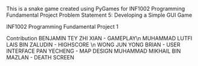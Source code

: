 This is a snake game created using PyGames for INF1002 Programming Fundamental Project Problem Statement 5: Developing a Simple GUI Game

INF1002  Programming Fundamental Project 1

Contribution 
BENJAMIN TEY ZHI XIAN - GAMEPLAY\n
MUHAMMAD LUTFI LAIS BIN ZALUDIN - HIGHSCORE \n
WONG JUN YONG BRIAN - USER INTERFACE
PAN YECHENG - MAP DESIGN
MUHAMMAD MIKHAIL BIN MAZLAN - DEATH SCREEN

